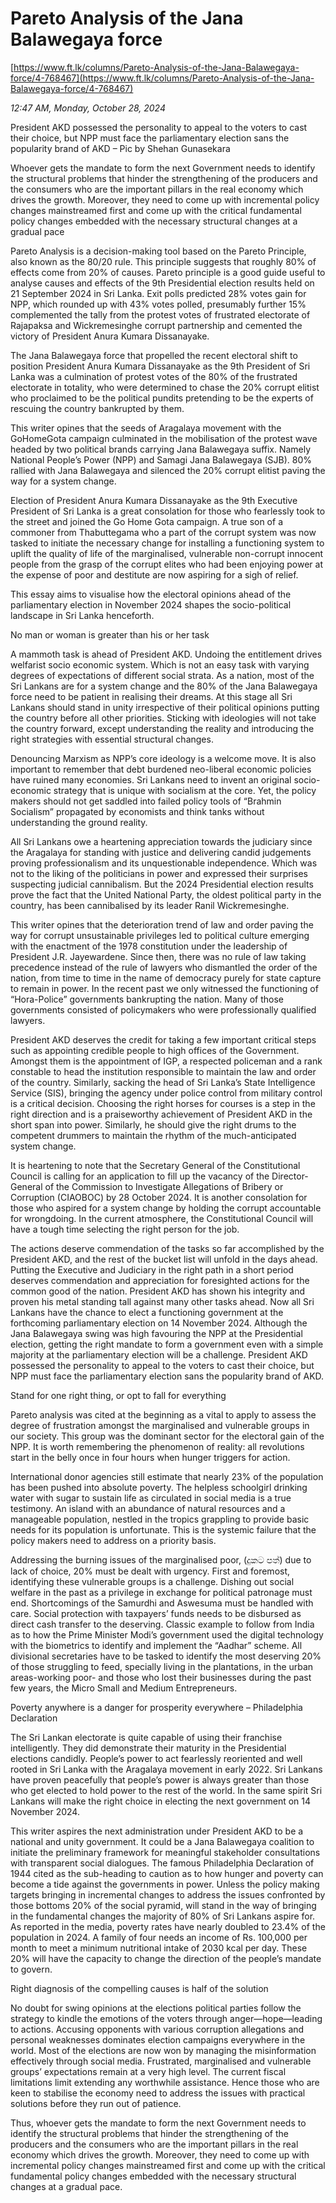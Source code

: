 # Pareto Analysis of the Jana Balawegaya force

[https://www.ft.lk/columns/Pareto-Analysis-of-the-Jana-Balawegaya-force/4-768467](https://www.ft.lk/columns/Pareto-Analysis-of-the-Jana-Balawegaya-force/4-768467)

*12:47 AM, Monday, October 28, 2024*

President AKD possessed the personality to appeal to the voters to cast their choice, but NPP must face the parliamentary election sans the popularity brand of AKD – Pic by Shehan Gunasekara

Whoever gets the mandate to form the next Government needs to identify the structural problems that hinder the strengthening of the producers and the consumers who are the important pillars in the real economy which drives the growth. Moreover, they need to come up with incremental policy changes mainstreamed first and come up with the critical fundamental policy changes embedded with the necessary structural changes at a gradual pace

Pareto Analysis is a decision-making tool based on the Pareto Principle, also known as the 80/20 rule. This principle suggests that roughly 80% of effects come from 20% of causes. Pareto principle is a good guide useful to analyse causes and effects of the 9th Presidential election results held on 21 September 2024 in Sri Lanka. Exit polls predicted 28% votes gain for NPP, which rounded up with 43% votes polled, presumably further 15% complemented the tally from the protest votes of frustrated electorate of Rajapaksa and Wickremesinghe corrupt partnership and cemented the victory of President Anura Kumara Dissanayake.

The Jana Balawegaya force that propelled the recent electoral shift to position President Anura Kumara Dissanayake as the 9th President of Sri Lanka was a culmination of protest votes of the 80% of the frustrated electorate in totality, who were determined to chase the 20% corrupt elitist who proclaimed to be the political pundits pretending to be the experts of rescuing the country bankrupted by them.

This writer opines that the seeds of Aragalaya movement with the GoHomeGota campaign culminated in the mobilisation of the protest wave headed by two political brands carrying Jana Balawegaya suffix. Namely National People’s Power (NPP) and Samagi Jana Balawegaya (SJB). 80% rallied with Jana Balawegaya and silenced the 20% corrupt elitist paving the way for a system change.

Election of President Anura Kumara Dissanayake as the 9th Executive President of Sri Lanka is a great consolation for those who fearlessly took to the street and joined the Go Home Gota campaign. A true son of a commoner from Thabuttegama who a part of the corrupt system was now tasked to initiate the necessary change for installing a functioning system to uplift the quality of life of the marginalised, vulnerable non-corrupt innocent people from the grasp of the corrupt elites who had been enjoying power at the expense of poor and destitute are now aspiring for a sigh of relief.

This essay aims to visualise how the electoral opinions ahead of the parliamentary election in November 2024 shapes the socio-political landscape in Sri Lanka henceforth.

No man or woman is greater than his or her task

A mammoth task is ahead of President AKD. Undoing the entitlement drives welfarist socio economic system. Which is not an easy task with varying degrees of expectations of different social strata. As a nation, most of the Sri Lankans are for a system change and the 80% of the Jana Balawegaya force need to be patient in realising their dreams. At this stage all Sri Lankans should stand in unity irrespective of their political opinions putting the country before all other priorities. Sticking with ideologies will not take the country forward, except understanding the reality and introducing the right strategies with essential structural changes.

Denouncing Marxism as NPP’s core ideology is a welcome move. It is also important to remember that debt burdened neo-liberal economic policies have ruined many economies. Sri Lankans need to invent an original socio-economic strategy that is unique with socialism at the core. Yet, the policy makers should not get saddled into failed policy tools of “Brahmin Socialism” propagated by economists and think tanks without understanding the ground reality.

All Sri Lankans owe a heartening appreciation towards the judiciary since the Aragalaya for standing with justice and delivering candid judgements proving professionalism and its unquestionable independence. Which was not to the liking of the politicians in power and expressed their surprises suspecting judicial cannibalism. But the 2024 Presidential election results prove the fact that the United National Party, the oldest political party in the country, has been cannibalised by its leader Ranil Wickremesinghe.

This writer opines that the deterioration trend of law and order paving the way for corrupt unsustainable privileges led to political culture emerging with the enactment of the 1978 constitution under the leadership of President J.R. Jayewardene. Since then, there was no rule of law taking precedence instead of the rule of lawyers who dismantled the order of the nation, from time to time in the name of democracy purely for state capture to remain in power. In the recent past we only witnessed the functioning of “Hora-Police” governments bankrupting the nation. Many of those governments consisted of policymakers who were professionally qualified lawyers.

President AKD deserves the credit for taking a few important critical steps such as appointing credible people to high offices of the Government. Amongst them is the appointment of IGP, a respected policeman and a rank constable to head the institution responsible to maintain the law and order of the country. Similarly, sacking the head of Sri Lanka’s State Intelligence Service (SIS), bringing the agency under police control from military control is a critical decision. Choosing the right horses for courses is a step in the right direction and is a praiseworthy achievement of President AKD in the short span into power. Similarly, he should give the right drums to the competent drummers to maintain the rhythm of the much-anticipated system change.

It is heartening to note that the Secretary General of the Constitutional Council is calling for an application to fill up the vacancy of the Director-General of the Commission to Investigate Allegations of Bribery or Corruption (CIAOBOC) by 28 October 2024. It is another consolation for those who aspired for a system change by holding the corrupt accountable for wrongdoing. In the current atmosphere, the Constitutional Council will have a tough time selecting the right person for the job.

The actions deserve commendation of the tasks so far accomplished by the President AKD, and the rest of the bucket list will unfold in the days ahead. Putting the Executive and Judiciary in the right path in a short period deserves commendation and appreciation for foresighted actions for the common good of the nation. President AKD has shown his integrity and proven his metal standing tall against many other tasks ahead. Now all Sri Lankans have the chance to elect a functioning government at the forthcoming parliamentary election on 14 November 2024. Although the Jana Balawegaya swing was high favouring the NPP at the Presidential election, getting the right mandate to form a government even with a simple majority at the parliamentary election will be a challenge. President AKD possessed the personality to appeal to the voters to cast their choice, but NPP must face the parliamentary election sans the popularity brand of AKD.

Stand for one right thing, or opt to fall for everything

Pareto analysis was cited at the beginning as a vital to apply to assess the degree of frustration amongst the marginalised and vulnerable groups in our society. This group was the dominant sector for the electoral gain of the NPP. It is worth remembering the phenomenon of reality: all revolutions start in the belly once in four hours when hunger triggers for action.

International donor agencies still estimate that nearly 23% of the population has been pushed into absolute poverty. The helpless schoolgirl drinking water with sugar to sustain life as circulated in social media is a true testimony. An island with an abundance of natural resources and a manageable population, nestled in the tropics grappling to provide basic needs for its population is unfortunate. This is the systemic failure that the policy makers need to address on a priority basis.

Addressing the burning issues of the marginalised poor, (දුකට පත්) due to lack of choice, 20% must be dealt with urgency. First and foremost, identifying these vulnerable groups is a challenge. Dishing out social welfare in the past as a privilege in exchange for political patronage must end. Shortcomings of the Samurdhi and Aswesuma must be handled with care. Social protection with taxpayers’ funds needs to be disbursed as direct cash transfer to the deserving. Classic example to follow from India as to how the Prime Minister Modi’s government used the digital technology with the biometrics to identify and implement the “Aadhar” scheme. All divisional secretaries have to be tasked to identify the most deserving 20% of those struggling to feed, specially living in the plantations, in the urban areas-working poor- and those who lost their businesses during the past few years, the Micro Small and Medium Entrepreneurs.

Poverty anywhere is a danger for prosperity everywhere – Philadelphia Declaration

The Sri Lankan electorate is quite capable of using their franchise intelligently. They did demonstrate their maturity in the Presidential elections candidly. People’s power to act fearlessly reoriented and well rooted in Sri Lanka with the Aragalaya movement in early 2022. Sri Lankans have proven peacefully that people’s power is always greater than those who get elected to hold power to the rest of the world. In the same spirit Sri Lankans will make the right choice in electing the next government on 14 November 2024.

This writer aspires the next administration under President AKD to be a national and unity government. It could be a Jana Balawegaya coalition to initiate the preliminary framework for meaningful stakeholder consultations with transparent social dialogues. The famous Philadelphia Declaration of 1944 cited as the sub-heading to caution as to how hunger and poverty can become a tide against the governments in power. Unless the policy making targets bringing in incremental changes to address the issues confronted by those bottoms 20% of the social pyramid, will stand in the way of bringing in the fundamental changes the majority of 80% of Sri Lankans aspire for. As reported in the media, poverty rates have nearly doubled to 23.4% of the population in 2024. A family of four needs an income of Rs. 100,000 per month to meet a minimum nutritional intake of 2030 kcal per day. These 20% will have the capacity to change the direction of the people’s mandate to govern.

Right diagnosis of the compelling causes is half of the solution

No doubt for swing opinions at the elections political parties follow the strategy to kindle the emotions of the voters through anger—hope—leading to actions. Accusing opponents with various corruption allegations and personal weaknesses dominates election campaigns everywhere in the world. Most of the elections are now won by managing the misinformation effectively through social media. Frustrated, marginalised and vulnerable groups’ expectations remain at a very high level. The current fiscal limitations limit extending any worthwhile assistance. Hence those who are keen to stabilise the economy need to address the issues with practical solutions before they run out of patience.

Thus, whoever gets the mandate to form the next Government needs to identify the structural problems that hinder the strengthening of the producers and the consumers who are the important pillars in the real economy which drives the growth. Moreover, they need to come up with incremental policy changes mainstreamed first and come up with the critical fundamental policy changes embedded with the necessary structural changes at a gradual pace.

